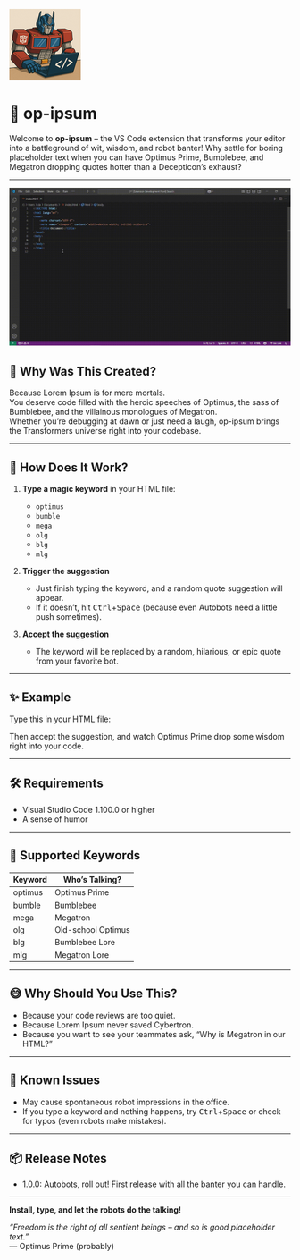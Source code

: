 ![op-ipsum Logo](https://raw.githubusercontent.com/PankajDiwan904/op-ipsum/main/assets/op-ipsum-logo.png)


# 🚗 op-ipsum

Welcome to **op-ipsum** – the VS Code extension that transforms your editor into a battleground of wit, wisdom, and robot banter! Why settle for boring placeholder text when you can have Optimus Prime, Bumblebee, and Megatron dropping quotes hotter than a Decepticon’s exhaust?

---
![Demo Gif](https://raw.githubusercontent.com/PankajDiwan904/op-ipsum/main/assets/op-ipsum.gif)

## 🤖 Why Was This Created?

Because Lorem Ipsum is for mere mortals.  
You deserve code filled with the heroic speeches of Optimus, the sass of Bumblebee, and the villainous monologues of Megatron.  
Whether you’re debugging at dawn or just need a laugh, op-ipsum brings the Transformers universe right into your codebase.

---

## 🚀 How Does It Work?

1. **Type a magic keyword** in your HTML file:
   - `optimus`
   - `bumble`
   - `mega`
   - `olg`
   - `blg`
   - `mlg`

2. **Trigger the suggestion**  
   - Just finish typing the keyword, and a random quote suggestion will appear.
   - If it doesn’t, hit <kbd>Ctrl</kbd>+<kbd>Space</kbd> (because even Autobots need a little push sometimes).

3. **Accept the suggestion**  
   - The keyword will be replaced by a random, hilarious, or epic quote from your favorite bot.

---

## ✨ Example

Type this in your HTML file:

Then accept the suggestion, and watch Optimus Prime drop some wisdom right into your code.

---

## 🛠️ Requirements

- Visual Studio Code 1.100.0 or higher
- A sense of humor

---

## 📝 Supported Keywords

| Keyword   | Who’s Talking?      |
|-----------|---------------------|
| optimus   | Optimus Prime       |
| bumble    | Bumblebee           |
| mega      | Megatron            |
| olg       | Old-school Optimus  |
| blg       | Bumblebee Lore      |
| mlg       | Megatron Lore       |

---

## 😅 Why Should You Use This?

- Because your code reviews are too quiet.
- Because Lorem Ipsum never saved Cybertron.
- Because you want to see your teammates ask, “Why is Megatron in our HTML?”

---

## 🐞 Known Issues

- May cause spontaneous robot impressions in the office.
- If you type a keyword and nothing happens, try <kbd>Ctrl</kbd>+<kbd>Space</kbd> or check for typos (even robots make mistakes).

---

## 📦 Release Notes

- 1.0.0: Autobots, roll out! First release with all the banter you can handle.

---

**Install, type, and let the robots do the talking!**

*“Freedom is the right of all sentient beings – and so is good placeholder text.”*  
— Optimus Prime (probably)